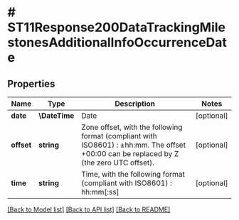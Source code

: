 # # ST11Response200DataTrackingMilestonesAdditionalInfoOccurrenceDate

## Properties

Name | Type | Description | Notes
------------ | ------------- | ------------- | -------------
**date** | **\DateTime** | Date | [optional]
**offset** | **string** | Zone offset, with the following format (compliant with ISO8601) : ±hh:mm. The offset +00:00 can be replaced by Z (the zero UTC offset). | [optional]
**time** | **string** | Time, with the following format (compliant with ISO8601) : hh:mm[:ss] | [optional]

[[Back to Model list]](../../README.md#models) [[Back to API list]](../../README.md#endpoints) [[Back to README]](../../README.md)
